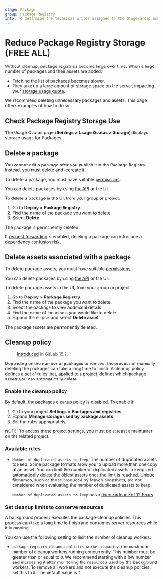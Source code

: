 ```yaml
---
stage: Package
group: Package Registry
info: To determine the technical writer assigned to the Stage/Group associated with this page, see https://about.gitlab.com/handbook/product/ux/technical-writing/#assignments
---
```


# Reduce Package Registry Storage **(FREE ALL)**

Without cleanup, package registries become large over time. When a large number of packages and
their assets are added:

- Fetching the list of packages becomes slower.
- They take up a large amount of storage space on the server, impacting your [storage usage quota](../../usage_quotas.md).

We recommend deleting unnecessary packages and assets. This page offers examples of how to do so.

## Check Package Registry Storage Use

The Usage Quotas page (**Settings > Usage Quotas > Storage**) displays storage usage for Packages.

## Delete a package

You cannot edit a package after you publish it in the Package Registry. Instead, you
must delete and recreate it.

To delete a package, you must have suitable [permissions](../../permissions.md).

You can delete packages by using [the API](../../../api/packages.md#delete-a-project-package) or the UI.

To delete a package in the UI, from your group or project:

1. Go to **Deploy > Package Registry**.
1. Find the name of the package you want to delete.
1. Select **Delete**.

The package is permanently deleted.

If [request forwarding](supported_functionality.md#forwarding-requests) is enabled,
deleting a package can introduce a [dependency confusion risk](supported_functionality.md#deleting-packages).

## Delete assets associated with a package

To delete package assets, you must have suitable [permissions](../../permissions.md).

You can delete packages by using [the API](../../../api/packages.md#delete-a-package-file) or the UI.

To delete package assets in the UI, from your group or project:

1. Go to **Deploy > Package Registry**.
1. Find the name of the package you want to delete.
1. Select the package to view additional details.
1. Find the name of the assets you would like to delete.
1. Expand the ellipsis and select **Delete asset**.

The package assets are permanently deleted.

## Cleanup policy

> [Introduced](https://gitlab.com/gitlab-org/gitlab/-/issues/346153) in GitLab 15.2.

Depending on the number of packages to remove, the process of manually deleting the packages can take a long time to finish.
A cleanup policy defines a set of rules that, applied to a project, defines which package assets you can automatically delete.

### Enable the cleanup policy

By default, the packages cleanup policy is disabled. To enable it:

1. Go to your project **Settings > Packages and registries**.
1. Expand **Manage storage used by package assets**.
1. Set the rules appropriately.

NOTE:
To access these project settings, you must be at least a maintainer on the related project.

### Available rules

- `Number of duplicated assets to keep`: The number of duplicated assets to keep. Some package formats allow you
  to upload more than one copy of an asset. You can limit the number of duplicated assets to keep and automatically
  delete the oldest assets once the limit is reached. Unique filenames, such as those produced by Maven snapshots, are not considered when evaluating the number of duplicated assets to keep.

  `Number of duplicated assets to keep` has a [fixed cadence of 12 hours](https://gitlab.com/gitlab-org/gitlab/-/blob/master/app/models/packages/cleanup/policy.rb).

### Set cleanup limits to conserve resources

A background process executes the package-cleanup policies. This process can take a long time to finish and consumes
server resources while it is running.

You can use the following setting to limit the number of cleanup workers:

- `package_registry_cleanup_policies_worker_capacity`: the maximum number of cleanup workers running concurrently.
  This number must be greater than or equal to `0`.
  We recommend starting with a low number and increasing it after monitoring the resources used by the background workers.
  To remove all workers and not execute the cleanup policies, set this to `0`. The default value is `2`.
